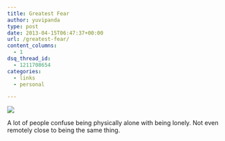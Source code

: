 ```yaml
---
title: Greatest Fear
author: yuvipanda
type: post
date: 2013-04-15T06:47:37+00:00
url: /greatest-fear/
content_columns:
  - 1
dsq_thread_id:
  - 1211708654
categories:
  - links
  - personal

---
```

![][1]

A lot of people confuse being physically alone with being lonely. Not even remotely close to being the same thing.

 [1]: http://i.imgur.com/4ylK0.png